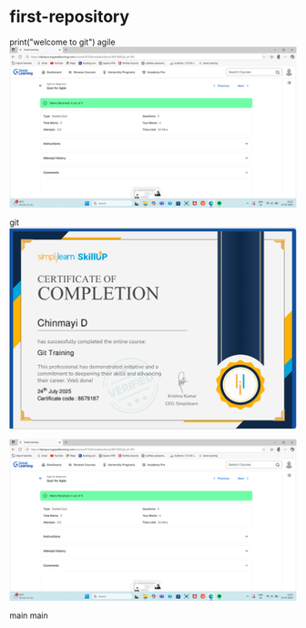 # first-repository
print("welcome to git")
 agile
![image alt](https://github.com/Chinmayi011/first-repository/blob/830032e1b3cc46e6c18b2fb58a1a0059036f3585/Agile_quiz.png)


 git
![image alt](https://github.com/Chinmayi011/first-repository/blob/8c23eb930fb30e72a33bf15e746ea984e2fc5aa3/git_simplilearn.png)


![image alt](https://github.com/Chinmayi011/first-repository/blob/cd2e140bfa5964819fca4e77946e8b34afb5603b/Agile_quiz.png)

 main
 main
